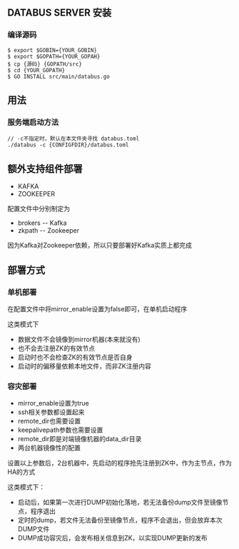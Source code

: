 ## DATABUS SERVER 安装


### 编译源码

```
$ export $GOBIN={YOUR_GOBIN}
$ export $GOPATH={YOUR_GOPAH}
$ cp {源码} {GOPATH/src}
$ cd {YOUR_GOPATH}
$ GO INSTALL src/main/databus.go
```

## 用法

### 服务端启动方法

```
// -c不指定时，默认在本文件夹寻找 databus.toml
./databus -c {CONFIGFDIR}/databus.toml 
```

## 额外支持组件部署


* KAFKA 
* ZOOKEEPER 

配置文件中分别制定为<br>

* brokers -- Kafka<br>
* zkpath -- Zookeeper 

因为Kafka对Zookeeper依赖，所以只要部署好Kafka实质上都完成


## 部署方式

### 单机部署

在配置文件中将mirror_enable设置为false即可，在单机启动程序

这类模式下

* 数据文件不会镜像到mirror机器(本来就没有)
* 也不会去注册ZK的有效节点
* 启动时也不会检查ZK的有效节点是否自身
* 启动时的偏移量依赖本地文件，而非ZK注册内容


### 容灾部署

* mirror_enable设置为true
* ssh相关参数都设置起来
* remote_dir也需要设置
* keepalivepath参数也需要设置
* remote_dir即是对端镜像机器的data_dir目录
* 两台机器镜像性的配置

设置以上参数后，2台机器中，先启动的程序抢先注册到ZK中，作为主节点，作为HA的方式

这类模式下：

* 启动后，如果第一次进行DUMP初始化落地，若无法备份dump文件至镜像节点，程序退出
* 定时的dump，若文件无法备份至镜像节点，程序不会退出，但会放弃本次DUMP文件
* DUMP成功容灾后，会发布相关信息到ZK，以实现DUMP更新的发布